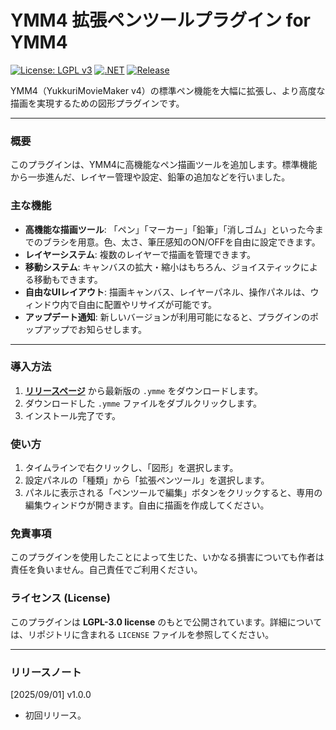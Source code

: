 # YMM4 拡張ペンツールプラグイン for YMM4

[![License: LGPL v3](https://img.shields.io/badge/License-LGPL_v3-blue.svg)](https://www.gnu.org/licenses/lgpl-3.0)
[![.NET](https://img.shields.io/badge/.NET-9.0-purple.svg)](#)
[![Release](https://img.shields.io/github/v/release/routersys/YMM4-PenTool.svg)](https://github.com/routersys/YMM4-PenTool/releases)

YMM4（YukkuriMovieMaker v4）の標準ペン機能を大幅に拡張し、より高度な描画を実現するための図形プラグインです。

---

### 概要

このプラグインは、YMM4に高機能なペン描画ツールを追加します。標準機能から一歩進んだ、レイヤー管理や設定、鉛筆の追加などを行いました。

### 主な機能

- **高機能な描画ツール**: 「ペン」「マーカー」「鉛筆」「消しゴム」といった今までのブラシを用意。色、太さ、筆圧感知のON/OFFを自由に設定できます。
- **レイヤーシステム**: 複数のレイヤーで描画を管理できます。
- **移動システム**: キャンバスの拡大・縮小はもちろん、ジョイスティックによる移動もできます。
- **自由なUIレイアウト**: 描画キャンバス、レイヤーパネル、操作パネルは、ウィンドウ内で自由に配置やリサイズが可能です。
- **アップデート通知**: 新しいバージョンが利用可能になると、プラグインのポップアップでお知らせします。

---

### 導入方法

1. **[リリースページ](https://github.com/routersys/YMM4-PenTool/releases)** から最新版の `.ymme` をダウンロードします。
2. ダウンロードした `.ymme` ファイルをダブルクリックします。
3. インストール完了です。

### 使い方
1. タイムラインで右クリックし、「図形」を選択します。
2. 設定パネルの「種類」から「拡張ペンツール」を選択します。
3. パネルに表示される「ペンツールで編集」ボタンをクリックすると、専用の編集ウィンドウが開きます。自由に描画を作成してください。

### 免責事項

このプラグインを使用したことによって生じた、いかなる損害についても作者は責任を負いません。自己責任でご利用ください。

### ライセンス (License)

このプラグインは **LGPL-3.0 license** のもとで公開されています。詳細については、リポジトリに含まれる `LICENSE` ファイルを参照してください。

---

### リリースノート
[2025/09/01] v1.0.0
- 初回リリース。
